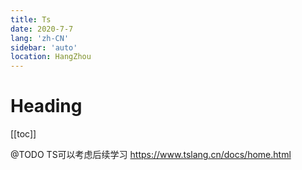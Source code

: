 ```yaml
---
title: Ts
date: 2020-7-7
lang: 'zh-CN'
sidebar: 'auto'
location: HangZhou
---
```


# Heading
[[toc]]


@TODO TS可以考虑后续学习
https://www.tslang.cn/docs/home.html
